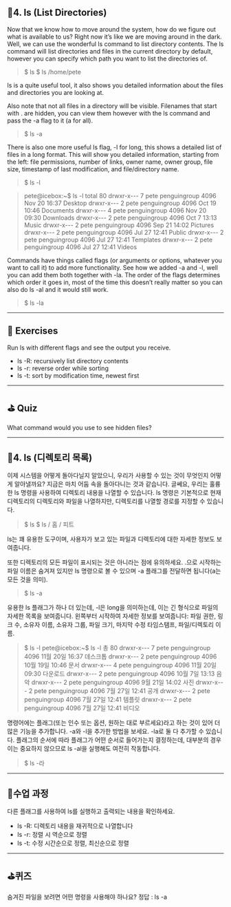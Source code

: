<h2 id="📌4-ls-list-directories">📌4. ls (List Directories)</h2>
<p>Now that we know how to move around the system, how do we figure out what is available to us? Right now it’s like we are moving around in the dark. Well, we can use the wonderful ls command to list directory contents. The ls command will list directories and files in the current directory by default, however you can specify which path you want to list the directories of.</p>
<blockquote>
<p>$ ls
$ ls /home/pete</p>
</blockquote>
<p>ls is a quite useful tool, it also shows you detailed information about the files and directories you are looking at.</p>
<p>Also note that not all files in a directory will be visible. Filenames that start with . are hidden, you can view them however with the ls command and pass the -a flag to it (a for all).</p>
<blockquote>
<p>$ ls -a</p>
</blockquote>
<p>There is also one more useful ls flag, -l for long, this shows a detailed list of files in a long format. This will show you detailed information, starting from the left: file permissions, number of links, owner name, owner group, file size, timestamp of last modification, and file/directory name.</p>
<blockquote>
<p>$ ls -l</p>
</blockquote>
<blockquote>
<p>pete@icebox:~$ ls -l
total 80
drwxr-x--- 7 pete penguingroup   4096 Nov 20 16:37 Desktop
drwxr-x--- 2 pete penguingroup   4096 Oct 19 10:46  Documents
drwxr-x--- 4 pete penguingroup   4096 Nov 20 09:30 Downloads
drwxr-x--- 2 pete penguingroup   4096 Oct  7 13:13   Music
drwxr-x--- 2 pete penguingroup   4096 Sep 21 14:02 Pictures
drwxr-x--- 2 pete penguingroup   4096 Jul 27 12:41   Public
drwxr-x--- 2 pete penguingroup   4096 Jul 27 12:41   Templates
drwxr-x--- 2 pete penguingroup   4096 Jul 27 12:41   Videos</p>
</blockquote>
<p>Commands have things called flags (or arguments or options, whatever you want to call it) to add more functionality. See how we added -a and -l, well you can add them both together with -la. The order of the flags determines which order it goes in, most of the time this doesn’t really matter so you can also do ls -al and it would still work.</p>
<blockquote>
<p>$ ls -la</p>
</blockquote>
<hr />
<h2 id="📝-exercises">📝 Exercises</h2>
<p>Run ls with different flags and see the output you receive.</p>
<ul>
<li>ls -R: recursively list directory contents</li>
<li>ls -r: reverse order while sorting</li>
<li>ls -t: sort by modification time, newest first</li>
</ul>
<hr />
<h2 id="⛳-quiz">⛳ Quiz</h2>
<p>What command would you use to see hidden files?</p>
<hr />
<h2 id="📌4-ls-디렉토리-목록">📌4. ls (디렉토리 목록)</h2>
<p>이제 시스템을 어떻게 돌아다닐지 알았으니, 우리가 사용할 수 있는 것이 무엇인지 어떻게 알아낼까요? 지금은 마치 어둠 속을 돌아다니는 것과 같습니다. 글쎄요, 우리는 훌륭한 ls 명령을 사용하여 디렉토리 내용을 나열할 수 있습니다. ls 명령은 기본적으로 현재 디렉토리의 디렉토리와 파일을 나열하지만, ​​디렉토리를 나열할 경로를 지정할 수 있습니다.</p>
<blockquote>
<p>$ ls
 $ ls / 홈 / 피트</p>
</blockquote>
<p>ls는 꽤 유용한 도구이며, 사용자가 보고 있는 파일과 디렉토리에 대한 자세한 정보도 보여줍니다.</p>
<p>또한 디렉토리의 모든 파일이 표시되는 것은 아니라는 점에 유의하세요. .으로 시작하는 파일 이름은 숨겨져 있지만 ls 명령으로 볼 수 있으며 -a 플래그를 전달하면 됩니다(a는 모든 것을 의미).</p>
<blockquote>
<p>$ ls -a</p>
</blockquote>
<p>유용한 ls 플래그가 하나 더 있는데, -l은 long을 의미하는데, 이는 긴 형식으로 파일의 자세한 목록을 보여줍니다. 왼쪽부터 시작하여 자세한 정보를 보여줍니다: 파일 권한, 링크 수, 소유자 이름, 소유자 그룹, 파일 크기, 마지막 수정 타임스탬프, 파일/디렉토리 이름.</p>
<blockquote>
<p>$ ls -l
pete@icebox:~$ ls -l
총 80
drwxr-x--- 7 pete penguingroup 4096 11월 20일 16:37 데스크톱 
drwxr-x--- 2 pete penguingroup 4096 10월 19일 10:46 문서
drwxr-x--- 4 pete penguingroup 4096 11월 20일 09:30 다운로드
drwxr-x--- 2 pete penguingroup 4096 10월 7일 13:13 음악
drwxr-x--- 2 pete penguingroup 4096 9월 21일 14:02 사진
drwxr-x--- 2 pete penguingroup 4096 7월 27일 12:41 공개
drwxr-x--- 2 pete penguingroup 4096 7월 27일 12:41 템플릿
drwxr-x--- 2 pete penguingroup 4096 7월 27일 12:41 비디오</p>
</blockquote>
<p>명령어에는 플래그(또는 인수 또는 옵션, 원하는 대로 부르세요)라고 하는 것이 있어 더 많은 기능을 추가합니다. -a와 -l을 추가한 방법을 보세요. -la로 둘 다 추가할 수 있습니다. 플래그의 순서에 따라 플래그가 어떤 순서로 들어가는지 결정하는데, 대부분의 경우 이는 중요하지 않으므로 ls -al을 실행해도 여전히 작동합니다.</p>
<blockquote>
<p>$ ls -라</p>
</blockquote>
<hr />
<h2 id="📝수업-과정">📝수업 과정</h2>
<p>다른 플래그를 사용하여 ls를 실행하고 출력되는 내용을 확인하세요.</p>
<ul>
<li>ls -R: 디렉토리 내용을 재귀적으로 나열합니다</li>
<li>ls -r: 정렬 시 역순으로 정렬</li>
<li>ls -t: 수정 시간순으로 정렬, 최신순으로 정렬
<img alt="" src="https://velog.velcdn.com/images/mi_nini/post/8996cbe4-897a-446e-86ea-08aa301f3642/image.png" /></li>
</ul>
<hr />
<h2 id="⛳퀴즈">⛳퀴즈</h2>
<p>숨겨진 파일을 보려면 어떤 명령을 사용해야 하나요?
정답 : ls -a</p>